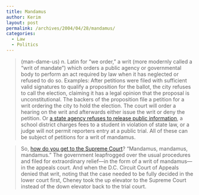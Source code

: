 ```yaml
---
title: Mandamus
author: Kerim
layout: post
permalink: /archives/2004/04/28/mandamus/
categories:
  - Law
  - Politics
---
```

> (man-dame-us) n. Latin for &#8220;we order,&#8221; a writ (more modernly called a &#8220;writ of mandate&#8221;) which orders a public agency or governmental body to perform an act required by law when it has neglected or refused to do so. Examples: After petitions were filed with sufficient valid signatures to qualify a proposition for the ballot, the city refuses to call the election, claiming it has a legal opinion that the proposal is unconstitutional. The backers of the proposition file a petition for a writ ordering the city to hold the election. The court will order a hearing on the writ and afterwards either issue the writ or deny the petition. Or <a href="http://dictionary.law.com/definition2.asp?selected=1203&#38;bold=%7C%7C%7C%7C" onclick="_gaq.push(['_trackEvent', 'outbound-article', 'http://dictionary.law.com/definition2.asp?selected=1203&bold=%7C%7C%7C%7C', 'a state agency refuses to release public information']);" >a state agency refuses to release public information</a>, a school district charges fees to a student in violation of state law, or a judge will not permit reporters entry at a public trial. All of these can be subject of petitions for a writ of mandamus.

> So, <a href="http://slate.msn.com/id/2099569/" onclick="_gaq.push(['_trackEvent', 'outbound-article', 'http://slate.msn.com/id/2099569/', 'how do you get to the Supreme Court']);" >how do you get to the Supreme Court</a>? &#8220;Mandamus, mandamus, mandamus.&#8221; The government leapfrogged over the usual procedures and filed for extraordinary relief&#8212;in the form of a writ of mandamus&#8212;in the appeals court. And when the D.C. Circuit Court of Appeals denied that writ, noting that the case needed to be fully decided in the lower court first, Cheney took the up elevator to the Supreme Court instead of the down elevator back to the trial court.

